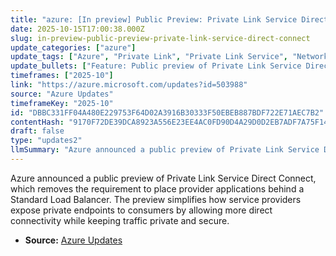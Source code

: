 ```yaml
---
title: "azure: [In preview] Public Preview: Private Link Service Direct Connect"
date: 2025-10-15T17:00:38.000Z
slug: in-preview-public-preview-private-link-service-direct-connect
update_categories: ["azure"]
update_tags: ["Azure", "Private Link", "Private Link Service", "Networking", "Public Preview", "Direct Connect"]
update_bullets: ["Feature: Public preview of Private Link Service Direct Connect for Azure Private Link.", "Key change: no longer requires a Standard Load Balancer in front of the provider application.", "Benefits: simplifies architecture, can reduce cost and operational overhead, and may improve connectivity performance and manageability.", "Compatibility: integrates with existing Azure Private Link security and private endpoint model.", "Recommended actions: evaluate the preview in a test environment, review the official docs and preview limitations, and provide feedback to Microsoft during the preview period.", "Learn more: follow the Azure update link for details, enrollment steps, and documentation for the public preview."]
timeframes: ["2025-10"]
link: "https://azure.microsoft.com/updates?id=503988"
source: "Azure Updates"
timeframeKey: "2025-10"
id: "DBBC331FF04A480E229753F64D02A3916B30333F50EBEB887BDF722E71AEC7B2"
contentHash: "9170F72DE39DCA8923A556E23EE4AC0FD90D4A29D0D2EB7ADF7A75F1402F58DC"
draft: false
type: "updates2"
llmSummary: "Azure announced a public preview of Private Link Service Direct Connect, which removes the requirement to place provider applications behind a Standard Load Balancer. The preview simplifies how service providers expose private endpoints to consumers by allowing more direct connectivity while keeping traffic private and secure."
---
```


Azure announced a public preview of Private Link Service Direct Connect, which removes the requirement to place provider applications behind a Standard Load Balancer. The preview simplifies how service providers expose private endpoints to consumers by allowing more direct connectivity while keeping traffic private and secure.

- **Source:** [Azure Updates](https://azure.microsoft.com/updates?id=503988)
